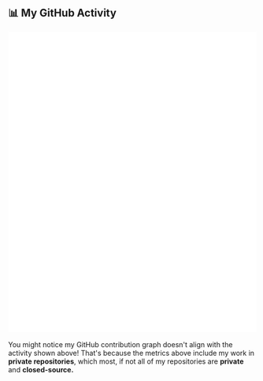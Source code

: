 ## 📊 My GitHub Activity

<!-- GitHub Metrics -->
<p align="center">
  <img src="github-metrics.svg" alt="Metrics" width="1000">
</p>
<!-- End GitHub Metrics -->

You might notice my GitHub contribution graph doesn't align with the activity shown above!
That's because the metrics above include my work in **private repositories**, which most, if not all
of my repositories are **private** and **closed-source.**
